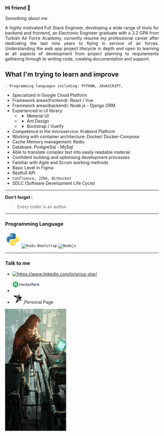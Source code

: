 ### Hi friend 👋

_Something about me:_

 <p ALIGN="justify"> A highly motivated Full Stack Engineer, developing a wide range of tools for backend and frontend, an Electronic Engineer graduate with a 3.2 GPA from Turkish Air Force Academy, currently resume my professional career after dedicating the last nine years to flying in service of air forces. Understanding the web app project lifecycle in depth and open to learning at all aspects of development from project planning to requirements gathering through to writing code, creating documentation and support.</p>
 
## What I'm trying to learn and improve
 	- Programming languages including: PYTHON, JAVASCRIPT, 
  - Specialized in Google Cloud Platform
  - Framework areas(frontend): React / Vue
  - Framework areas(backend): Node.js - Django ORM
  - Experienced in UI library:
    - - Meterial UI
    - - Ant Design
    - - Bootstrap / Vuetfy
  - Competence in the microservice: Krakend Platform
  - Working with container architecture: Docker/ Docker-Compose
  - Cache Memory management: Redis
  - Database: PostgreSql - MySql
  - Able to translate complex text into easily readable material
  - Confident building and optimising development processes
  - Familiar with Agile and Scrum working methods
  - Basic Level in Figma
  - Restfull API
  - `Confluence, JIRA, Bitbucket`
  - SDLC (Software Development Life Cycle)
<hr>

**Don't forget :**

> Every coder is an author

<hr>

<div>
    <h3 font-weight="bold">Programming Language</h3>
    <div align="left">
        <code><img alt="Python" height="50" width="50" src="https://raw.githubusercontent.com/devicons/devicon/master/icons/python/python-original.svg"/></code>
        <code><img alt="Kadu-Bootstrap" height="50" width="50" src="https://img.icons8.com/color/2x/javascript.png"/></code>
        <code><img alt="Nodejs" height="50" width="90" src="https://upload.wikimedia.org/wikipedia/commons/thumb/d/d9/Node.js_logo.svg/1180px-Node.js_logo.svg.png?20170401104355"/></code>
    </div>
    <!-- <h4 font-weight="bold">Back End</h4>
    <div align="left">
        <code><img alt="Express" height="50" width="50" src="https://github.com/devicons/devicon/blob/master/iconsexpress/express-original.svg"></code>
        <code><img alt="Django" height="50" width="50" src="https://github.com/devicons/devicon/blob/master/iconsdjango/django-plain.svg"></code>
        <code><img alt="Symphoy" height="50" width="50" src="https://github.com/devicons/devicon/blob/master/iconspostgresql/postgresql-original.svg"></code>
        <code><img alt="Symphoy" height="50" width="50" src="https://github.com/devicons/devicon/blob/master/iconsgooglecloud/googlecloud-original.svg"></code>
    </div>
    <h4 font-weight="bold">Front End</h4>
    <div align="left">
        <code><img alt="Symphoy" height="50" width="50" src="https://github.com/devicons/devicon/blob/master/icons/bootstrap/bootstrap-original.svg"></code>
        <code><img alt="Symphoy" height="50" width="50" src="https://github.com/devicons/devicon/blob/master/icons/materialui/materialui-original.svg"></code>
    </div> -->
<hr/>
<div>
   <h3>Talk to me</h3>
    <div>
        <ul>
            <li>
                <a href="https://www.linkedin.com/in/sirius-star" target="_blank">
                <img src="https://img.shields.io/badge/%20-linkedin-0072b1" alt="https://www.linkedin.com/in/sirius-star/" width="65px">
                </a>  
            </li>
            <li>
                <a href="https://www.hackerrank.com/Sirius_Star" target="_blank"> 
                    <img src="hackerrank.png" width="90px" alt="https://www.hackerrank.com/Sirius_Star">
                </a>
            </li>
            <li>
                <a href="https://sirius-star42.github.io/Hasan-DALKILIC/" target="_blank">
                   <img src="star.png" width="35px" alt="https://sirius-star42.github.io/Hasan-DALKILIC/"> 
                </a>Personal Page
            </li>
        </ul>  
        <img src="Wv6FAwWy.jpg" height="400px"/> 
    </div>       
</div>
